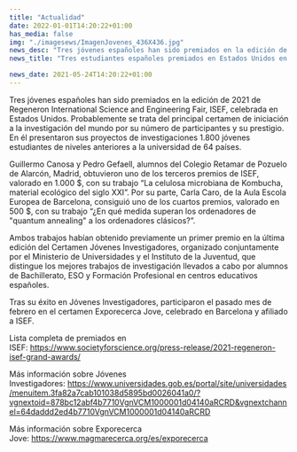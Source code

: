 ```yaml
---
title: "Actualidad"   
date: 2022-01-01T14:20:22+01:00
has_media: false
img: "./imagesews/ImagenJovenes_436X436.jpg"
news_desc: "Tres jóvenes españoles han sido premiados en la edición de 2021 de Regeneron International Science and Engineering Fair, ISEF, celebrada en Estados Unidos. Probablemente se trata del principal certamen de iniciación a la investigación del mundo por su número de participantes y su prestigio. En él presentaron sus proyectos de investigaciones 1.800 jóvenes estudiantes de niveles anteriores a la universidad de 64 países"
news_title: "Tres estudiantes españoles premiados en Estados Unidos en el certamen científico ISEF"

news_date: 2021-05-24T14:20:22+01:00
---
```

<p>Tres j&oacute;venes espa&ntilde;oles han sido premiados en la edici&oacute;n de 2021 de Regeneron International Science and Engineering Fair, ISEF, celebrada en Estados Unidos. Probablemente se trata del principal certamen de iniciaci&oacute;n a la investigaci&oacute;n del mundo por su n&uacute;mero de participantes y su prestigio. En &eacute;l presentaron sus proyectos de investigaciones 1.800 j&oacute;venes estudiantes de niveles anteriores a la universidad de 64 pa&iacute;ses.</p>
<p>Guillermo Canosa y Pedro Gefaell, alumnos del Colegio Retamar de Pozuelo de Alarc&oacute;n, Madrid, obtuvieron uno de los terceros premios de ISEF, valorado en 1.000 $, con su trabajo &ldquo;La celulosa microbiana de Kombucha, material ecol&oacute;gico del siglo XXI&rdquo;. Por su parte, Carla Caro, de la Aula Escola Europea de Barcelona, consigui&oacute; uno de los cuartos premios, valorado en 500 $, con su trabajo &ldquo;&iquest;En qu&eacute; medida superan los ordenadores de "quantum annealing" a los ordenadores cl&aacute;sicos?&rdquo;.</p>
<p>Ambos trabajos hab&iacute;an obtenido previamente un primer premio en la &uacute;ltima edici&oacute;n del Certamen J&oacute;venes Investigadores, organizado conjuntamente por el Ministerio de Universidades y el Instituto de la Juventud, que distingue los mejores trabajos de investigaci&oacute;n llevados a cabo por alumnos de Bachillerato, ESO y Formaci&oacute;n Profesional en centros educativos espa&ntilde;oles.</p>
<p>Tras su &eacute;xito en J&oacute;venes Investigadores, participaron el pasado mes de febrero en el certamen Exporecerca Jove, celebrado en Barcelona y afiliado a ISEF.</p>
<p>Lista completa de premiados en ISEF:<span>&nbsp;</span><a href="https://www.societyforscience.org/press-release/2021-regeneron-isef-grand-awards/">https://www.societyforscience.org/press-release/2021-regeneron-isef-grand-awards/</a></p>
<p>M&aacute;s informaci&oacute;n sobre J&oacute;venes Investigadores:<span>&nbsp;</span><a href="https://www.universidades.gob.es/portal/site/universidades/menuitem.3fa82a7cab101038d5895bd0026041a0/?vgnextoid=878bc12abf4b7710VgnVCM1000001d04140aRCRD&amp;vgnextchannel=64daddd2ed4b7710VgnVCM1000001d04140aRCRD">https://www.universidades.gob.es/portal/site/universidades/menuitem.3fa82a7cab101038d5895bd0026041a0/?vgnextoid=878bc12abf4b7710VgnVCM1000001d04140aRCRD&amp;vgnextchannel=64daddd2ed4b7710VgnVCM1000001d04140aRCRD</a></p>
<p>M&aacute;s informaci&oacute;n sobre Exporecerca Jove:<span>&nbsp;</span><a href="https://www.magmarecerca.org/es/exporecerca">https://www.magmarecerca.org/es/exporecerca</a></p>